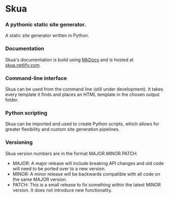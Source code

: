# Skua
### A pythonic static site generator.
A static site generator written in Python. 
### Documentation
Skua's documentation is build using [MkDocs](https://mkdocs.org) and is hosted at [skua.netlify.com](https://skua.netlify.com).
### Command-line interface
Skua can be used from the command line (still under development). It takes every template it finds and places an HTML template in the chosen output folder. 
### Python scripting
Skua can be imported and used to create Python scripts, which allows for greater flexibility and custom site generation pipelines. 
### Versioning
Skua version numbers are in the format MAJOR.MINOR.PATCH.

* MAJOR: A major release will include breaking API changes and old code will need to be ported over to a new version. 
* MINOR: A minor release will be backwards compatible with all code on the same MAJOR version.
* PATCH: This is a small release to fix something within the latest MINOR version. It does not introduce new functionality.